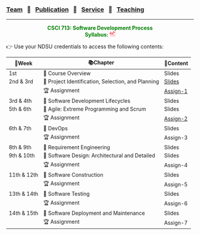 ### [Team](stamlab.md) &nbsp;&nbsp;🌴&nbsp;&nbsp; [Publication](publications.md) &nbsp;&nbsp;🌴&nbsp;&nbsp; [Service](services.md) &nbsp;&nbsp;🌴&nbsp;&nbsp; [Teaching](teaching.md)
***
<style type="text/css">
.center{
  text-align:center; 
  display:block;
}
.centerImg {
  display: block;
  margin-left: 170px;  
}
</style>

<p class="center" style="color:green;">
<b>CSCI 713: Software Development Process</b> <br>
<b>Syllabus: <a href="teaching/syllabus/713SDP.pdf" target="_blank"><img src="assets/img/pdficon.png" width="15" height="15"></a></b> 
</p>
👉 Use your NDSU credentials to access the following contents:

| 📅Week      | 📚Chapter                                          | 📁Content                                                                                                                                   | 
|-------------|----------------------------------------------------|---------------------------------------------------------------------------------------------------------------------------------------------|
| 1st         | 🔖 Course Overview                                 | Slides                                                                                                                                      |
| 2nd & 3rd   | 🔖 Project Identification, Selection, and Planning | <a href="https://docs.google.com/presentation/d/1O3vJXh2sZequb0sPPb8fLDvoYdnBtJjVMkkbo7ZFVxU/edit?usp=sharing" target="_blank">Slides</a>   |
|             | 🏆 Assignment                                      | <a href="https://docs.google.com/document/d/13UyyI88Wv_f6qSsLirgPhHzEf0I-x4AbjXJQfnhpKfo/edit?usp=sharing" target="_blank">Assign-1</a> |
| 3rd & 4th   | 🔖 Software Development Lifecycles                 | Slides                                                                                                                                      |
| 5th & 6th   | 🔖 Agile: Extreme Programming and Scrum            | Slides                                                                                                                                      |
|             | 🏆 Assignment                                      | <a href="https://docs.google.com/document/d/1SS7TylUzCdWzeD-bJ3L2bJbYnhgTCXQXoC_Une4jaq4/edit?usp=sharing" target="_blank">Assign-2</a> |
| 6th & 7th   | 🔖 DevOps                                          | Slides                                                                                                                                      |
|             | 🏆 Assignment                                      | Assign-3                                                                                                                                |
| 8th & 9th   | 🔖 Requirement Engineering                         | Slides                                                                                                                                      |
| 9th & 10th  | 🔖 Software Design: Architectural and Detailed     | Slides                                                                                                                                      |
|             | 🏆 Assignment                                      | Assign-4                                                                                                                                |
| 11th & 12th | 🔖 Software Construction                           | Slides                                                                                                                                      |
|             | 🏆 Assignment                                      | Assign-5                                                                                                                                |
| 13th & 14th | 🔖 Software Testing                                | Slides                                                                                                                                      |
|             | 🏆 Assignment                                      | Assign-6                                                                                                                                |
| 14th & 15th | 🔖 Software Deployment and Maintenance             | Slides                                                                                                                                      |
|             | 🏆 Assignment                                      | Assign-7                                                                                                                                |

